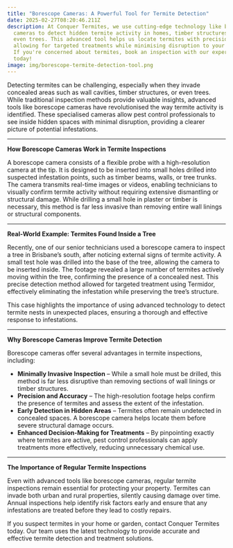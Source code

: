 ```yaml
---
title: "Borescope Cameras: A Powerful Tool for Termite Detection"
date: 2025-02-27T08:20:46.211Z
description: At Conquer Termites, we use cutting-edge technology like borescope
  cameras to detect hidden termite activity in homes, timber structures, and
  even trees. This advanced tool helps us locate termites with precision,
  allowing for targeted treatments while minimising disruption to your property.
  If you're concerned about termites, book an inspection with our expert team
  today!
image: img/borescope-termite-detection-tool.png
---
```





Detecting termites can be challenging, especially when they invade concealed areas such as wall cavities, timber structures, or even trees. While traditional inspection methods provide valuable insights, advanced tools like borescope cameras have revolutionised the way termite activity is identified. These specialised cameras allow pest control professionals to see inside hidden spaces with minimal disruption, providing a clearer picture of potential infestations.

- - -

**How Borescope Cameras Work in Termite Inspections**

A borescope camera consists of a flexible probe with a high-resolution camera at the tip. It is designed to be inserted into small holes drilled into suspected infestation points, such as timber beams, walls, or tree trunks. The camera transmits real-time images or videos, enabling technicians to visually confirm termite activity without requiring extensive dismantling or structural damage. While drilling a small hole in plaster or timber is necessary, this method is far less invasive than removing entire wall linings or structural components.

- - -

**Real-World Example: Termites Found Inside a Tree**

Recently, one of our senior technicians used a borescope camera to inspect a tree in Brisbane’s south, after noticing external signs of termite activity. A small test hole was drilled into the base of the tree, allowing the camera to be inserted inside. The footage revealed a large number of termites actively moving within the tree, confirming the presence of a concealed nest. This precise detection method allowed for targeted treatment using Termidor, effectively eliminating the infestation while preserving the tree’s structure.

This case highlights the importance of using advanced technology to detect termite nests in unexpected places, ensuring a thorough and effective response to infestations.

- - -

**Why Borescope Cameras Improve Termite Detection**

Borescope cameras offer several advantages in termite inspections, including:

* **Minimally Invasive Inspection** – While a small hole must be drilled, this method is far less disruptive than removing sections of wall linings or timber structures.
* **Precision and Accuracy** – The high-resolution footage helps confirm the presence of termites and assess the extent of the infestation.
* **Early Detection in Hidden Areas** – Termites often remain undetected in concealed spaces. A borescope camera helps locate them before severe structural damage occurs.
* **Enhanced Decision-Making for Treatments** – By pinpointing exactly where termites are active, pest control professionals can apply treatments more effectively, reducing unnecessary chemical use.

- - -

**The Importance of Regular Termite Inspections**

Even with advanced tools like borescope cameras, regular termite inspections remain essential for protecting your property. Termites can invade both urban and rural properties, silently causing damage over time. Annual inspections help identify risk factors early and ensure that any infestations are treated before they lead to costly repairs.

If you suspect termites in your home or garden, contact Conquer Termites today. Our team uses the latest technology to provide accurate and effective termite detection and treatment solutions.

<!--EndFragment-->